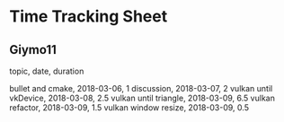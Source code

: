 # Time Tracking Sheet

## Giymo11

topic,                  date,           duration

bullet and cmake,       2018-03-06,     1
discussion,             2018-03-07,     2
vulkan until vkDevice,  2018-03-08,     2.5
vulkan until triangle,  2018-03-09,     6.5
vulkan refactor,        2018-03-09,     1.5
vulkan window resize,   2018-03-09,     0.5








